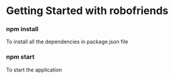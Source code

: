 # Getting Started with robofriends

### npm install
To install all the dependencies in package.json file

### npm start
To start the application